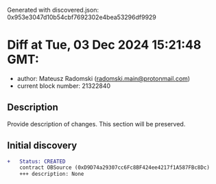 Generated with discovered.json: 0x953e3047d10b54cbf7692302e4bea53296df9929

# Diff at Tue, 03 Dec 2024 15:21:48 GMT:

- author: Mateusz Radomski (<radomski.main@protonmail.com>)
- current block number: 21322840

## Description

Provide description of changes. This section will be preserved.

## Initial discovery

```diff
+   Status: CREATED
    contract OBSource (0xD9D74a29307cc6Fc8BF424ee4217f1A587FBc8Dc)
    +++ description: None
```

